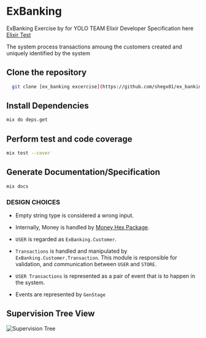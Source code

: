 # ExBanking

ExBanking Exercise by for YOLO TEAM Elixir Developer
Specification here [Elixir Test](https://github.com/coingaming/elixir-test)

The system process transactions amoung the customers
created and uniquely identified by the system

## Clone the repository

```bash
  git clone [ex_banking excercise](https://github.com/shegx01/ex_banking-assessment.git)
```

## Install Dependencies

```bash
mix do deps.get
```

## Perform test and code coverage

```bash
mix test --cover
```

## Generate Documentation/Specification

```bash
mix docs
```

### DESIGN CHOICES

- Empty string type is considered a wrong input.

- Internally, Money is handled by [Money Hex Package](https://hexdocs.pm/money/readme.html).

- `USER` is regarded as `ExBanking.Customer`.

- `Transactions` is handled and manipulated by `ExBanking.Customer.Transaction`. This module is responsible for validation, and communication between `USER` and `STORE`.

- `USER Transactions` is represented as a pair of event that is to happen in the system.

- Events are represented by `GenStage`

## Supervision Tree View

![Supervision Tree](https://user-images.githubusercontent.com/42073367/153446938-0d5dab99-e552-4d7f-b7fb-6b005da13917.svg)
